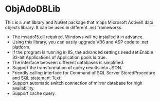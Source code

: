# ObjAdoDBLib
This is a .net library and NuGet package that maps Microsoft ActiveX data objects library. It can be used in different .net frameworks.
 - The msado15.dll required. Windows will be installed it in advance.
 - Using this library, you can easily upgrade VB6 and ASP code to .net platform.
 - If the program is running in IIS, the advanced settings need set Enable 32-bit Applications of Application pools is true.
 - The interface between different databases is simplified.
 - Support the transformation of query results into JSON.
 - Friendly calling interface for Command of SQL Server StoredProcedure and SQL statement Text.
 - Support automatic switch connection of mirror database for high availability.
 - Support cache query.